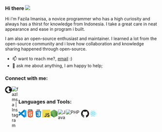 ### Hi there <img src="https://media.giphy.com/media/hvRJCLFzcasrR4ia7z/giphy.gif" width="25px">

Hi i'm Fazila Imanisa, a novice programmer who has a high curiosity and always has a thirst for knowledge from Indonesia. I take a great care in neat appearance and ease in program i built.

I am also an open-source enthusiast and maintainer. I learned a lot from the open-source community and i love how collaboration and knowledge sharing happened through open-source.

- 📫 want to reach me?, [email](mailto:fazila_imanisa_29rpl@student.smktelkom-mlg.sch.id) :)
- 💬 ask me about anything, I am happy to help;

### Connect with me:


[<img align="left" alt="https://github.com/FazilaImanisa" width="22px" src="https://raw.githubusercontent.com/iconic/open-iconic/master/svg/globe.svg" />][website]
[<img align="left" alt="fazlmsa | Instagram" width="22px" src="https://cdn.jsdelivr.net/npm/simple-icons@v3/icons/instagram.svg" />][instagram]

<br />

### Languages and Tools:
<img align="left" alt="Visual Studio Code" width="26px" src="https://raw.githubusercontent.com/github/explore/80688e429a7d4ef2fca1e82350fe8e3517d3494d/topics/visual-studio-code/visual-studio-code.png" />
<img align="left" alt="HTML5" width="26px" src="https://raw.githubusercontent.com/github/explore/80688e429a7d4ef2fca1e82350fe8e3517d3494d/topics/html/html.png" />
<img align="left" alt="CSS3" width="26px" src="https://raw.githubusercontent.com/github/explore/80688e429a7d4ef2fca1e82350fe8e3517d3494d/topics/css/css.png" />
<img align="left" alt="JavaScript" width="26px" src="https://raw.githubusercontent.com/github/explore/80688e429a7d4ef2fca1e82350fe8e3517d3494d/topics/javascript/javascript.png" />
<img align="left" alt="Node.js" width="26px" src="https://raw.githubusercontent.com/github/explore/80688e429a7d4ef2fca1e82350fe8e3517d3494d/topics/nodejs/nodejs.png" />
<img align="left" alt="Java" width="26px" src="https://raw.githubusercontent.com/jmnote/z-icons/master/svg/java.svg" />
<img align="left" alt="PHP" width="50px" src="https://raw.githubusercontent.com/jmnote/z-icons/master/svg/php.svg" />

<img align="left" alt="GitHub" width="26px" src="https://raw.githubusercontent.com/github/explore/78df643247d429f6cc873026c0622819ad797942/topics/github/github.png" />
<img align="left" alt="HTML5" width="26px" src="https://raw.githubusercontent.com/github/explore/80688e429a7d4ef2fca1e82350fe8e3517d3494d/topics/react/react.png" />

<br />
<br />

[instagram]: https://www.instagram.com/fazlmsa/
[website]: https://github.com/FazilaImanisa

